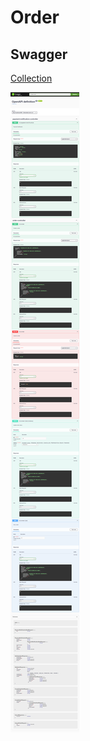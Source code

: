 # Order

## Swagger
[Collection](https://github.com/Group76/order/blob/main/docs/api-docs.json)

![Swagger](https://github.com/Group76/order/blob/main/docs/swagger-ui_index.html.png)

